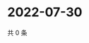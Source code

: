 # 2022-07-30

共 0 条

<!-- BEGIN WEIBO -->
<!-- 最后更新时间 Sat Jul 30 2022 18:00:47 GMT+0800 (China Standard Time) -->

<!-- END WEIBO -->
